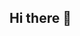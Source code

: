 ## Hi there 👋

<!--
**heelhe/heelhe** is a ✨ _special_ ✨ repository because its `README.md` (this file) appears on your GitHub profile.

Here are some ideas to get you started:

- 🔭 I’m currently working on a discord bot for me and my housemate to more easily manage grocery shopping.
- 🌱 I’m currently learning github :)
- 👯 I’m looking to collaborate on nothing, stay away
- 🤔 I’m looking for help with nothing rn.
- 💬 Ask me about pokemon.
- 📫 How to reach me: Discord: heikah
- 😄 Pronouns: he/him
- ⚡ Fun fact: A pack of pandas is called an embarrassment.
-->
